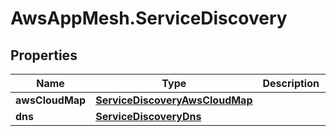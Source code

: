 # AwsAppMesh.ServiceDiscovery

## Properties

Name | Type | Description | Notes
------------ | ------------- | ------------- | -------------
**awsCloudMap** | [**ServiceDiscoveryAwsCloudMap**](ServiceDiscoveryAwsCloudMap.md) |  | [optional] 
**dns** | [**ServiceDiscoveryDns**](ServiceDiscoveryDns.md) |  | [optional] 


